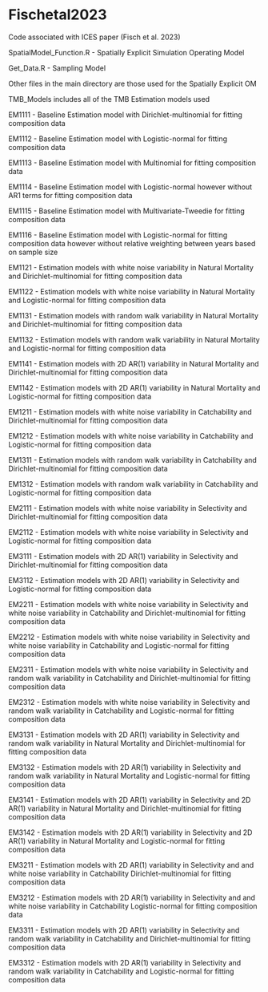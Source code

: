 # Fischetal2023
Code associated with ICES paper (Fisch et al. 2023)

SpatialModel_Function.R - Spatially Explicit Simulation Operating Model

Get_Data.R - Sampling Model

Other files in the main directory are those used for the Spatially Explicit OM 

TMB_Models includes all of the TMB Estimation models used 


  EM1111 - Baseline Estimation model with Dirichlet-multinomial for fitting composition data
  
  EM1112 - Baseline Estimation model with Logistic-normal for fitting composition data
  
  EM1113 - Baseline Estimation model with Multinomial for fitting composition data
  
  EM1114 - Baseline Estimation model with Logistic-normal however without AR1 terms for fitting composition data
  
  EM1115 - Baseline Estimation model with Multivariate-Tweedie for fitting composition data
  
  EM1116 - Baseline Estimation model with Logistic-normal for fitting composition data however without relative weighting between years based on sample size
  

  EM1121 - Estimation models with white noise variability in Natural Mortality and Dirichlet-multinomial for fitting composition data 
  
  EM1122 - Estimation models with white noise variability in Natural Mortality and Logistic-normal for fitting composition data 
  
  EM1131 - Estimation models with random walk variability in Natural Mortality and Dirichlet-multinomial for fitting composition data 
  
  EM1132 - Estimation models with random walk variability in Natural Mortality and Logistic-normal for fitting composition data 
  
  EM1141 - Estimation models with 2D AR(1) variability in Natural Mortality and Dirichlet-multinomial for fitting composition data 
  
  EM1142 - Estimation models with 2D AR(1) variability in Natural Mortality and Logistic-normal for fitting composition data 
  
  
  EM1211 - Estimation models with white noise variability in Catchability and Dirichlet-multinomial for fitting composition data 
  
  EM1212 - Estimation models with white noise variability in Catchability and Logistic-normal for fitting composition data 
  
  EM1311 - Estimation models with random walk variability in Catchability and Dirichlet-multinomial for fitting composition data 
  
  EM1312 - Estimation models with random walk variability in Catchability and Logistic-normal for fitting composition data 
  

  EM2111 - Estimation models with white noise variability in Selectivity and Dirichlet-multinomial for fitting composition data 
  
  EM2112 - Estimation models with white noise variability in Selectivity and Logistic-normal for fitting composition data 
  
  EM3111 - Estimation models with 2D AR(1) variability in Selectivity and Dirichlet-multinomial for fitting composition data 
  
  EM3112 - Estimation models with 2D AR(1) variability in Selectivity and Logistic-normal for fitting composition data 


  EM2211 - Estimation models with white noise variability in Selectivity and white noise variability in Catchability and Dirichlet-multinomial for fitting composition data 
  
  EM2212 - Estimation models with white noise variability in Selectivity and white noise variability in Catchability and Logistic-normal for fitting composition data 
  
  EM2311 - Estimation models with white noise variability in Selectivity and random walk variability in Catchability and Dirichlet-multinomial for fitting composition data 
  
  EM2312 - Estimation models with white noise variability in Selectivity and random walk variability in Catchability and Logistic-normal for fitting composition data 
  
  EM3131 - Estimation models with 2D AR(1) variability in Selectivity and random walk variability in Natural Mortality and Dirichlet-multinomial for fitting composition data 
  
  EM3132 - Estimation models with 2D AR(1) variability in Selectivity and random walk variability in Natural Mortality and Logistic-normal for fitting composition data 
  
  EM3141 - Estimation models with 2D AR(1) variability in Selectivity and 2D AR(1) variability in Natural Mortality and Dirichlet-multinomial for fitting composition data 
  
  EM3142 - Estimation models with 2D AR(1) variability in Selectivity and 2D AR(1) variability in Natural Mortality and Logistic-normal for fitting composition data 
  

  EM3211 - Estimation models with 2D AR(1) variability in Selectivity and and white noise variability in Catchability Dirichlet-multinomial for fitting composition data 
  
  EM3212 - Estimation models with 2D AR(1) variability in Selectivity and and white noise variability in Catchability Logistic-normal for fitting composition data 
  
  EM3311 - Estimation models with 2D AR(1) variability in Selectivity and random walk variability in Catchability and Dirichlet-multinomial for fitting composition data 
  
  EM3312 - Estimation models with 2D AR(1) variability in Selectivity and random walk variability in Catchability and Logistic-normal for fitting composition data 

